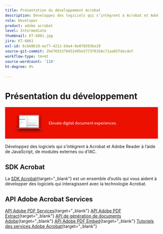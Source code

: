 ```yaml
---
title: Présentation du développement Acrobat
description: Développez des logiciels qui s’intègrent à Acrobat et Adobe Reader à l’aide de JavaScript, de modules externes ou d’IAC
role: Developer
product: adobe acrobat
level: Intermediate
thumbnail: KT-6861.jpg
jira: KT-6861
exl-id: 6cb60610-ee77-4212-b9a4-8e078593be29
source-git-commit: 2b47655370d52405e5773f0358c71aa65fdecdef
workflow-type: tm+mt
source-wordcount: '110'
ht-degree: 0%

---
```


# Présentation du développement

![Image de développement Acrobat](../assets/Hero-Develop.png)

Développez des logiciels qui s’intègrent à Acrobat et Adobe Reader à l’aide de JavaScript, de modules externes ou d’IAC.

## SDK Acrobat

La [SDK Acrobat](https://opensource.adobe.com/dc-acrobat-sdk-docs/acrobatsdk/){target="_blank"} est un ensemble d’outils qui vous aident à développer des logiciels qui interagissent avec la technologie Acrobat.

## API Adobe Acrobat Services

[API Adobe PDF Services](https://developer.adobe.com/document-services/apis/pdf-services/){target="_blank"}
[API Adobe PDF Extract](https://developer.adobe.com/document-services/apis/pdf-extract/){target="_blank"}
[API de génération de documents Adobe](https://developer.adobe.com/document-services/apis/doc-generation/){target="_blank"}
[API Adobe PDF Embed](https://developer.adobe.com/document-services/apis/pdf-embed/){target="_blank"}
[Tutoriels des services Adobe Acrobat](https://experienceleague.adobe.com/docs/acrobat-services-learn/tutorials/overview.html){target="_blank"}
